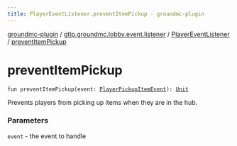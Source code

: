 ```yaml
---
title: PlayerEventListener.preventItemPickup - groundmc-plugin
---
```


[groundmc-plugin](../../index.html) / [gtlp.groundmc.lobby.event.listener](../index.html) / [PlayerEventListener](index.html) / [preventItemPickup](.)

# preventItemPickup

`fun preventItemPickup(event: `[`PlayerPickupItemEvent`](https://hub.spigotmc.org/javadocs/spigot/org/bukkit/event/player/PlayerPickupItemEvent.html)`): `[`Unit`](https://kotlinlang.org/api/latest/jvm/stdlib/kotlin/-unit/index.html)

Prevents players from picking up items when they are in the hub.

### Parameters

`event` - the event to handle